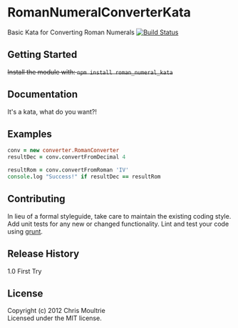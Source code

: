 RomanNumeralConverterKata
=========================
Basic Kata for Converting Roman Numerals [![Build Status](https://secure.travis-ci.org/tebriel/RomanNumeralConverterKata.png?branch=master)](https://travis-ci.org/tebriel/RomanNumeralConverterKata)

## Getting Started
~~Install the module with: `npm install roman_numeral_kata`~~

## Documentation
It's a kata, what do you want?!

## Examples
```coffeescript
conv = new converter.RomanConverter
resultDec = conv.convertFromDecimal 4

resultRom = conv.convertFromRoman 'IV'
console.log "Success!" if resultDec == resultRom
```

## Contributing
In lieu of a formal styleguide, take care to maintain the existing coding style. Add unit tests for any new or changed functionality. Lint and test your code using [grunt](https://github.com/gruntjs/grunt).

## Release History
1.0 First Try

## License
Copyright (c) 2012 Chris Moultrie  
Licensed under the MIT license.
